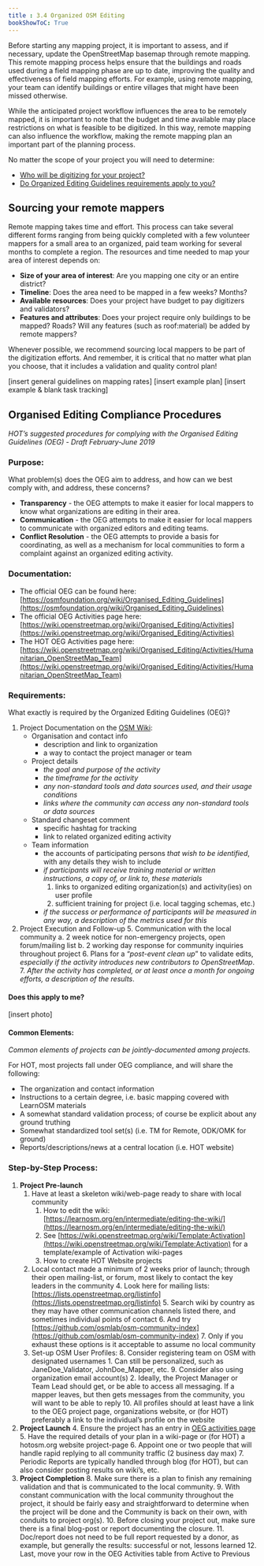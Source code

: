 ```yaml
---
title : 3.4 Organized OSM Editing 
bookShowToC: True
---
```


Before starting any mapping project, it is important to assess, and if necessary, update the OpenStreetMap basemap through remote mapping. This remote mapping process helps ensure that the buildings and roads used during a field mapping phase are up to date, improving the quality and effectiveness of field mapping efforts. For example, using remote mapping, your team can identify buildings or entire villages that might have been missed otherwise.  

While the anticipated project workflow influences the area to be remotely mapped, it is important to note that the budget and time available may place restrictions on what is feasible to be digitized. In this way, remote mapping can also influence the workflow, making the remote mapping plan an important part of the planning process.

No matter the scope of your project you will need to determine:

*  [Who will be digitizing for your project?](https://hotosm.github.io/toolbox/pages/digitization-and-editing/organized_osm_editing/#sourcing-your-remote-mappers)
*  [Do Organized Editing Guidelines requirements apply to you?](https://hotosm.github.io/toolbox/pages/digitization-and-editing/organized_osm_editing/#organised-editing-compliance-procedures)

## Sourcing your remote mappers
Remote mapping takes time and effort. This process can take several different forms ranging from being quickly completed with a few volunteer mappers for a small area to an organized, paid team working for several months to complete a region. The resources and time needed to map your area of interest depends on:

* **Size of your area of interest**: Are you mapping one city or an entire district? 
* **Timeline**: Does the area need to be mapped in a few weeks? Months?
* **Available resources**: Does your project have budget to pay digitizers and validators?
* **Features and attributes**: Does your project require only buildings to be mapped? Roads? Will any features (such as roof:material) be added by remote mappers?



Whenever possible, we recommend sourcing local mappers to be part of the digitization efforts. And remember, it is critical that no matter what plan you choose, that it includes a validation and quality control plan!

[insert general guidelines on mapping rates]
[insert example plan]
[insert example & blank task tracking]

## Organised Editing Compliance Procedures

_HOT’s suggested procedures for complying with the Organised Editing Guidelines (OEG) - Draft February-June 2019_


### Purpose:

What problem(s) does the OEG aim to address, and how can we best comply with, and address, these concerns?



*   **Transparency** - the OEG attempts to make it easier for local mappers to know what organizations are editing in their area.
*   **Communication** - the OEG attempts to make it easier for local mappers to communicate with organized editors and editing teams.
*   **Conflict Resolution** - the OEG attempts to provide a basis for coordinating, as well as a mechanism for local communities to form a complaint against an organized editing activity.


### Documentation:



*   The official OEG can be found here: [https://osmfoundation.org/wiki/Organised_Editing_Guidelines](https://osmfoundation.org/wiki/Organised_Editing_Guidelines) 
*   The official OEG Activities page here: [https://wiki.openstreetmap.org/wiki/Organised_Editing/Activities](https://wiki.openstreetmap.org/wiki/Organised_Editing/Activities) 
*   The HOT OEG Activities page here: [https://wiki.openstreetmap.org/wiki/Organised_Editing/Activities/Humanitarian_OpenStreetMap_Team](https://wiki.openstreetmap.org/wiki/Organised_Editing/Activities/Humanitarian_OpenStreetMap_Team) 


### Requirements: 

What exactly is required by the Organized Editing Guidelines (OEG)?



1. Project Documentation on the [OSM Wiki](https://wiki.openstreetmap.org/wiki/Organised_Editing/Activities/Humanitarian_OpenStreetMap_Team):
    * Organisation and contact info 
        * description and link to organization
        * a way to contact the project manager or team
    * Project details 
        * _the goal and purpose of the activity_
        * _the timeframe for the activity_
        * _any non-standard tools and data sources used, and their usage conditions_
        * _links where the community can access any non-standard tools or data sources_
    * Standard changeset comment
        * specific hashtag for tracking
        * link to related organized editing activity
    * Team information
        * the accounts of participating persons _that wish to be identified_, with any details they wish to include
        * _if participants will receive training material or written instructions, a copy of, or link to, these materials_
            1. links to organized editing organization(s) and activity(ies) on user profile
            2. sufficient training for project (i.e. local tagging schemas, etc.)
        * _if the success or performance of participants will be measured in any way, a description of the metrics used for this_
2. Project Execution and Follow-up
    5. Communication with the local community
        a. 2 week notice for non-emergency projects, open forum/mailing list
        b. 2 working day response for community inquiries throughout project
    6. Plans for a “_post-event clean up_” to validate edits, _especially if the activity introduces new contributors to OpenStreetMap_.
    7. _After the activity has completed, or at least once a month for ongoing efforts, a description of the results_.


#### Does this apply to me?


[insert photo]


#### Common Elements:

_Common elements of projects can be jointly-documented among projects._ 

For HOT, most projects fall under OEG compliance, and will share the following:



*   The organization and contact information
*   Instructions to a certain degree, i.e. basic mapping covered with LearnOSM materials
*   A somewhat standard validation process; of course be explicit about any ground truthing
*   Somewhat standardized tool set(s) (i.e. TM for Remote, ODK/OMK for ground)
*   Reports/descriptions/news at a central location (i.e. HOT website)


### Step-by-Step Process:



1. **Project Pre-launch**
    1. Have at least a skeleton wiki/web-page ready to share with local community
        1. How to edit the wiki: [https://learnosm.org/en/intermediate/editing-the-wiki/](https://learnosm.org/en/intermediate/editing-the-wiki/)
        2. See [https://wiki.openstreetmap.org/wiki/Template:Activation](https://wiki.openstreetmap.org/wiki/Template:Activation) for a template/example of Activation wiki-pages
        3. How to create HOT Website projects
    2. Local contact made a minimum of 2 weeks prior of launch; through their open mailing-list, or forum, most likely to contact the key leaders in the community
        4. Look here for mailing lists: [https://lists.openstreetmap.org/listinfo](https://lists.openstreetmap.org/listinfo)
        5. Search wiki by country as they may have other communication channels listed there, and sometimes individual points of contact
        6. And try [https://github.com/osmlab/osm-community-index](https://github.com/osmlab/osm-community-index)
        7. Only if you exhaust these options is it acceptable to assume no local community
    3. Set-up OSM User Profiles:
        8. Consider registering team on OSM with designated usernames
            1. Can still be personalized, such as JaneDoe_Validator, JohnDoe_Mapper, etc.
        9. Consider also using organization email account(s)
            2. Ideally, the Project Manager or Team Lead should get, or be able to access all messaging. If a mapper leaves, but then gets messages from the community, you will want to be able to reply
        10. All profiles should at least have a link to the OEG project page, organizations website, or (for HOT) preferably a link to the individual’s profile on the website
2. **Project Launch**
    4. Ensure the project has an entry in [OEG activities page](https://wiki.openstreetmap.org/wiki/Organised_Editing/Activities/Humanitarian_OpenStreetMap_Team) 
    5. Have the required details of your plan in a wiki-page or (for HOT) a hotosm.org website project-page
    6. Appoint one or two people that will handle rapid replying to all community traffic (2 business day max)
    7. Periodic Reports are typically handled through blog (for HOT), but can also consider posting results on wiki’s, etc.
3. **Project Completion**
    8. Make sure there is a plan to finish any remaining validation and that is communicated to the local community.
    9. With constant communication with the local community throughout the project, it should be fairly easy and straightforward to determine when the project will be done and the Community is back on their own, with conduits to project org(s).
    10. Before closing your project out, make sure there is a final blog-post or report documenting the closure.
        11. Doc/report does not need to be full report requested by a donor, as example, but generally the results: successful or not, lessons learned
        12. Last, move your row in the OEG Activities table from Active to Previous
